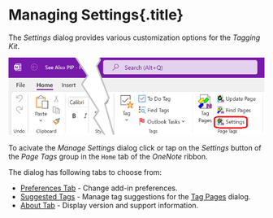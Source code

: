 # Managing Settings{.title}

The _Settings_ dialog provides various customization options for the _Tagging Kit_.

![Tag Page Button](images/RibbonSettings.png)

To acivate the _Manage Settings_ dialog click or tap on the _Settings_
button of the _Page Tags_ group in the `Home` tab of the _OneNote_ ribbon.

The dialog has following tabs to choose from:
* [Preferences Tab](Tabs/Preferences.md) - Change add-in preferences. 
* [Suggested Tags](Tabs/Suggested%20Tags.md) - Manage tag suggestions for 
  the [Tag Pages](../Tagging%20Pages/Tagging%20Pages.md) dialog.
* [About Tab](Tabs/About%20Tab.md) - Display version and support information.